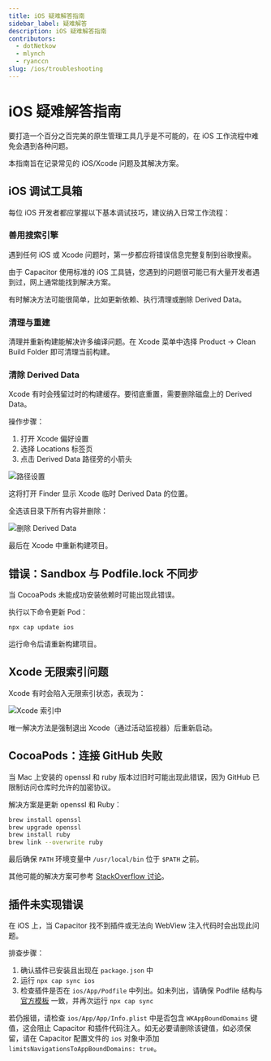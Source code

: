 ```yaml
---
title: iOS 疑难解答指南
sidebar_label: 疑难解答
description: iOS 疑难解答指南
contributors:
  - dotNetkow
  - mlynch
  - ryanccn
slug: /ios/troubleshooting
---
```


# iOS 疑难解答指南

要打造一个百分之百完美的原生管理工具几乎是不可能的，在 iOS 工作流程中难免会遇到各种问题。

本指南旨在记录常见的 iOS/Xcode 问题及其解决方案。

## iOS 调试工具箱

每位 iOS 开发者都应掌握以下基本调试技巧，建议纳入日常工作流程：

### 善用搜索引擎

遇到任何 iOS 或 Xcode 问题时，第一步都应将错误信息完整复制到谷歌搜索。

由于 Capacitor 使用标准的 iOS 工具链，您遇到的问题很可能已有大量开发者遇到过，网上通常能找到解决方案。

有时解决方法可能很简单，比如更新依赖、执行清理或删除 Derived Data。

### 清理与重建

清理并重新构建能解决许多编译问题。在 Xcode 菜单中选择 Product -> Clean Build Folder 即可清理当前构建。

### 清除 Derived Data

Xcode 有时会残留过时的构建缓存。要彻底重置，需要删除磁盘上的 Derived Data。

操作步骤：
1. 打开 Xcode 偏好设置
2. 选择 Locations 标签页
3. 点击 Derived Data 路径旁的小箭头

![路径设置](/img/v6/docs/ios/location-prefs.png)

这将打开 Finder 显示 Xcode 临时 Derived Data 的位置。

全选该目录下所有内容并删除：

![删除 Derived Data](/img/v6/docs/ios/deleting-derived-data.png)

最后在 Xcode 中重新构建项目。

## 错误：Sandbox 与 Podfile.lock 不同步

当 CocoaPods 未能成功安装依赖时可能出现此错误。

执行以下命令更新 Pod：

```bash
npx cap update ios
```

运行命令后请重新构建项目。

## Xcode 无限索引问题

Xcode 有时会陷入无限索引状态，表现为：

![Xcode 索引中](/img/v6/docs/ios/indexing.png)

唯一解决方法是强制退出 Xcode（通过活动监视器）后重新启动。

## CocoaPods：连接 GitHub 失败

当 Mac 上安装的 openssl 和 ruby 版本过旧时可能出现此错误，因为 GitHub 已限制访问仓库时允许的加密协议。

解决方案是更新 openssl 和 Ruby：

```bash
brew install openssl
brew upgrade openssl
brew install ruby
brew link --overwrite ruby
```

最后确保 `PATH` 环境变量中 `/usr/local/bin` 位于 `$PATH` 之前。

其他可能的解决方案可参考 [StackOverflow 讨论](https://stackoverflow.com/questions/38993527/cocoapods-failed-to-connect-to-github-to-update-the-cocoapods-specs-specs-repo/48996424#48996424)。

## 插件未实现错误

在 iOS 上，当 Capacitor 找不到插件或无法向 WebView 注入代码时会出现此问题。

排查步骤：
1. 确认插件已安装且出现在 `package.json` 中
2. 运行 `npx cap sync ios`
3. 检查插件是否在 `ios/App/Podfile` 中列出。如未列出，请确保 Podfile 结构与 [官方模板](https://github.com/ionic-team/capacitor/blob/main/ios-pods-template/App/Podfile) 一致，并再次运行 `npx cap sync`

若仍报错，请检查 `ios/App/App/Info.plist` 中是否包含 `WKAppBoundDomains` 键值，这会阻止 Capacitor 和插件代码注入。如无必要请删除该键值，如必须保留，请在 Capacitor 配置文件的 `ios` 对象中添加 `limitsNavigationsToAppBoundDomains: true`。